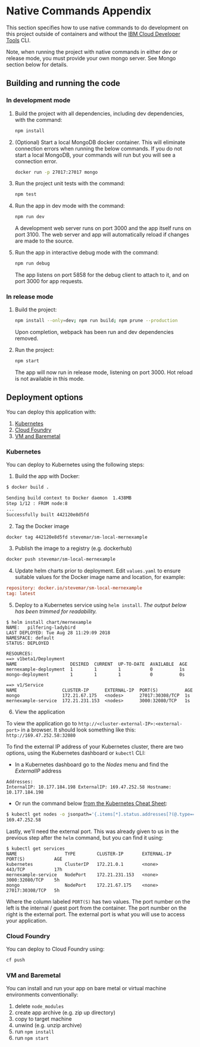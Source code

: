 # Native Commands Appendix

This section specifies how to use native commands to do development on this project outside of containers and without the [IBM Cloud Developer Tools](https://github.com/IBM-Cloud/ibm-cloud-developer-tools) CLI.

Note, when running the project with native commands in either dev or release mode, you must provide your own mongo server. See Mongo section below for details.

## Building and running the code

### In development mode

1. Build the project with all dependencies, including dev dependencies, with the command:

    ```bash
    npm install
    ```

2. (Optional) Start a local MongoDB docker container. This will eliminate connection errors when running the below commands. If you do not start a local MongoDB, your commands will run but you will see a connection error.

    ```bash
    docker run -p 27017:27017 mongo
    ```

3. Run the project unit tests with the command:

    ```bash
    npm test
    ```

4. Run the app in dev mode with the command:

    ```bash
    npm run dev 
    ```

    A development web server runs on port 3000 and the app itself runs on port 3100. The web server and app will automatically reload if changes are made to the source.

5. Run the app in interactive debug mode with the command:

    ```bash
    npm run debug
    ```

    The app listens on port 5858 for the debug client to attach to it, and on port 3000 for app requests.

### In release mode

1. Build the project:

    ```bash
    npm install --only=dev; npm run build; npm prune --production
    ```

    Upon completion, webpack has been run and dev dependencies removed.

2. Run the project:

    ```bash
    npm start
    ```

    The app will now run in release mode, listening on port 3000. Hot reload is not available in this mode.

## Deployment options

You can deploy this application with:

1. [Kubernetes](#kubernetes)
2. [Cloud Foundry](#cloud-foundry)
3. [VM and Baremetal](#vm-and-baremetal)

### Kubernetes

You can deploy to Kubernetes using the following steps:

1. Build the app with Docker:

```bash
$ docker build .

Sending build context to Docker daemon  1.438MB
Step 1/12 : FROM node:8
...
Successfully built 442120e8d5fd
```

2. Tag the Docker image

```bash
docker tag 442120e8d5fd stevemar/sm-local-mernexample
```

3. Publish the image to a registry (e.g. dockerhub)

```bash
docker push stevemar/sm-local-mernexample
```

4. Update helm charts prior to deployment. Edit `values.yaml` to ensure suitable values for the Docker image name and location, for example:

```ini
repository: docker.io/stevemar/sm-local-mernexample
tag: latest
```

5. Deploy to a Kubernetes service using `helm install`. _The output below has been trimmed for readability._

```
$ helm install chart/mernexample
NAME:   pilfering-ladybird
LAST DEPLOYED: Tue Aug 28 11:29:09 2018
NAMESPACE: default
STATUS: DEPLOYED

RESOURCES:
==> v1beta1/Deployment
NAME                    DESIRED  CURRENT  UP-TO-DATE  AVAILABLE  AGE
mernexample-deployment  1        1        1           0          1s
mongo-deployment        1        1        1           0          0s

==> v1/Service
NAME                 CLUSTER-IP      EXTERNAL-IP  PORT(S)          AGE
mongo                172.21.67.175   <nodes>      27017:30308/TCP  1s
mernexample-service  172.21.231.153  <nodes>      3000:32080/TCP   1s
```

6. View the application

To view the application go to `http://<cluster-external-IP>:<external-port>` in a browser. It should look something like this: `http://169.47.252.58:32080`

To find the external IP address of your Kubernetes cluster, there are two options, using the Kubernetes dashboard or `kubectl` CLI:

   * In a Kubernetes dashboard go to the _Nodes_ menu and find the _ExternalIP_ address

   ```
   Addresses:
   InternalIP: 10.177.184.198 ExternalIP: 169.47.252.58 Hostname: 10.177.184.198
   ```

   * Or run the command below [from the Kubernetes Cheat Sheet](https://kubernetes.io/docs/reference/kubectl/cheatsheet/#viewing-finding-resources):

   ```bash
   $ kubectl get nodes -o jsonpath='{.items[*].status.addresses[?(@.type=="ExternalIP")].address}'
   169.47.252.58
   ```

Lastly, we'll need the external port. This was already given to us in the previous step after the `helm` command, but you can find it using:

```
$ kubectl get services
NAME                  TYPE        CLUSTER-IP       EXTERNAL-IP   PORT(S)           AGE
kubernetes            ClusterIP   172.21.0.1       <none>        443/TCP           17h
mernexample-service   NodePort    172.21.231.153   <none>        3000:32080/TCP    5h
mongo                 NodePort    172.21.67.175    <none>        27017:30308/TCP   5h
```

Where the column labeled `PORT(S)` has two values. The port number on the left is the internal / guest port from the container. The port number on the right is the external port. The external port is what you will use to access your application.

### Cloud Foundry

You can deploy to Cloud Foundry using:

```bash
cf push
```

### VM and Baremetal

You can install and run your app on bare metal or virtual machine environments conventionally:

1. delete `node_modules`
2. create app archive (e.g. zip up directory)
3. copy to target machine
4. unwind (e.g. unzip archive)
5. run `npm install`
6. run `npm start`